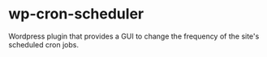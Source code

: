 # wp-cron-scheduler
Wordpress plugin that provides a GUI to change the frequency of the site's scheduled cron jobs.